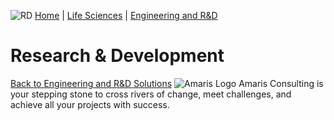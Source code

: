 ![RD](https://amaris.com/wp-content/uploads/2020/09/RD.png)
[Home](https://amaris.com) | [Life Sciences](https://amaris.com/business-line/life-sciences/) | [Engineering and R&D](https://amaris.com/business-line/life-sciences/engineering-rd/)   
# Research & Development
[Back to Engineering and R&D Solutions](https://amaris.com/business-line/life-sciences/engineering-rd/)
![Amaris Logo](https://amaris.com/wp-content/themes/amaris/dist/images/amaris-logo-pink.svg)
Amaris Consulting is your stepping stone to cross rivers of change, meet challenges, and achieve all your projects with success.
